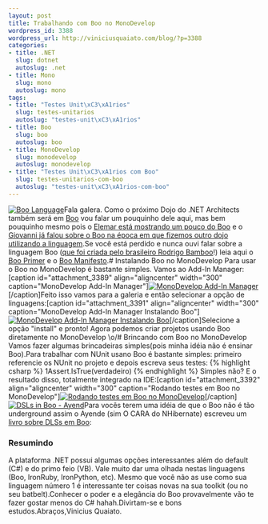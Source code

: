 ```yaml
--- 
layout: post
title: Trabalhando com Boo no MonoDevelop
wordpress_id: 3388
wordpress_url: http://viniciusquaiato.com/blog/?p=3388
categories: 
- title: .NET
  slug: dotnet
  autoslug: .net
- title: Mono
  slug: mono
  autoslug: mono
tags: 
- title: "Testes Unit\xC3\xA1rios"
  slug: testes-unitarios
  autoslug: "testes-unit\xC3\xA1rios"
- title: Boo
  slug: boo
  autoslug: boo
- title: MonoDevelop
  slug: monodevelop
  autoslug: monodevelop
- title: "Testes Unit\xC3\xA1rios com Boo"
  slug: testes-unitarios-com-boo
  autoslug: "testes-unit\xC3\xA1rios-com-boo"
---
```

[![](http://viniciusquaiato.com/blog/wp-content/uploads/2011/05/Boo-Language.png "Boo Language")](http://viniciusquaiato.com/blog/wp-content/uploads/2011/05/Boo-Language.png)Fala galera. Como o próximo Dojo do .NET Architects também será em [Boo](http://boo.codehaus.org/) vou falar um pouquinho dele aqui, mas bem pouquinho mesmo pois o [Elemar está mostrando um pouco do Boo](http://elemarjr.net/2011/04/23/vamos-aprender-boo-parte-1-fundamentos/) e o [Giovanni já falou sobre o Boo na época em que fizemos outro dojo utilizando a linguagem](http://blog.lambda3.com.br/2010/10/boo-muito-legal/).Se você está perdido e nunca ouvi falar sobre a linguagem Boo ([que foi criada pelo brasileiro Rodrigo Bamboo](http://en.wikipedia.org/wiki/Rodrigo_B._De_Oliveira)!) leia aqui o [Boo Primer](http://boo.codehaus.org/Boo+Primer) e o [Boo Manifesto](http://boo.codehaus.org/BooManifesto.pdf).# Instalando Boo no MonoDevelop
Para usar o Boo no MonoDevelop é bastante simples. Vamos ao Add-In Manager:[caption id="attachment_3389" align="aligncenter" width="300" caption="MonoDevelop Add-In Manager"][![MonoDevelop Add-In Manager](http://viniciusquaiato.com/blog/wp-content/uploads/2011/05/MonoDevelop-Add-In-Manager-300x43.png "MonoDevelop Add-In Manager")](http://viniciusquaiato.com/blog/wp-content/uploads/2011/05/MonoDevelop-Add-In-Manager.png)[/caption]Feito isso vamos para a galeria e então selecionar a opção de linguagens:[caption id="attachment_3391" align="aligncenter" width="300" caption="MonoDevelop Add-In Manager Instalando Boo"][![MonoDevelop Add-In Manager Instalando Boo](http://viniciusquaiato.com/blog/wp-content/uploads/2011/05/MonoDevelop-Add-In-Manager-Instalando-Boo1-300x222.png "MonoDevelop Add-In Manager Instalando Boo")](http://viniciusquaiato.com/blog/wp-content/uploads/2011/05/MonoDevelop-Add-In-Manager-Instalando-Boo1.png)[/caption]Selecione a opção "install" e pronto! Agora podemos criar projetos usando Boo diretamente no MonoDevelop \o/# Brincando com Boo no MonoDevelop
Vamos fazer algumas brincadeiras simples(pois minha idéia não é ensinar Boo).Para trabalhar com NUnit usano Boo é bastante simples: primeiro referencie os NUnit no projeto e depois escreva seus testes:
{% highlight csharp %}
1Assert.IsTrue(verdadeiro)
{% endhighlight %}
Simples não? E o resultado disso, totalmente integrado na IDE:[caption id="attachment_3392" align="aligncenter" width="300" caption="Rodando testes em Boo no MonoDevelop"][![Rodando testes em Boo no MonoDevelop](http://viniciusquaiato.com/blog/wp-content/uploads/2011/05/Rodando-testes-em-Boo-no-MonoDevelop-300x202.png "Rodando testes em Boo no MonoDevelop")](http://viniciusquaiato.com/blog/wp-content/uploads/2011/05/Rodando-testes-em-Boo-no-MonoDevelop.png)[/caption][![](http://viniciusquaiato.com/blog/wp-content/uploads/2011/05/DSLs_in_Boo_rahien_cover150.jpg "DSLs in Boo - Ayend")](http://viniciusquaiato.com/blog/wp-content/uploads/2011/05/DSLs_in_Boo_rahien_cover150.jpg)Para vocês terem uma idéia de que o Boo não é tão underground assim o Ayende (sim O CARA do NHibernate) escreveu um [livro sobre DLSs em Boo](http://www.manning.com/rahien/): 

### Resumindo
A plataforma .NET possui algumas opções interessantes além do default (C#) e do primo feio (VB). Vale muito dar uma olhada nestas linguagens (Boo, IronRuby, IronPython, etc). Mesmo que você não as use como sua linguagem número 1 é interessante ter coisas novas na sua toolkit (ou no seu batbelt).Conhecer o poder e a elegância do Boo provavelmente vão te fazer gostar menos do C# hahah.Divirtam-se e bons estudos.Abraços,Vinicius Quaiato. 
